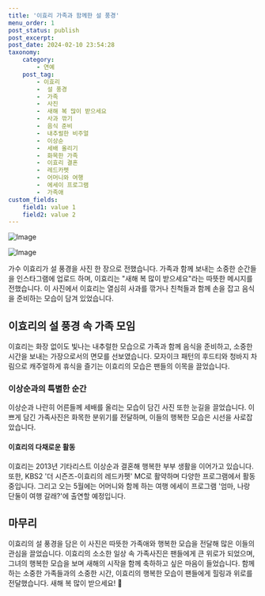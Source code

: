 ```yaml
---
title: '이효리 가족과 함께한 설 풍경'
menu_order: 1
post_status: publish
post_excerpt: 
post_date: 2024-02-10 23:54:28
taxonomy:
    category:
        - 연예
    post_tag:
        - 이효리
        -  설 풍경
        -  가족
        -  사진
        -  새해 복 많이 받으세요
        -  사과 깎기
        -  음식 준비
        -  내추럴한 비주얼
        -  이상순
        -  세배 올리기
        -  화목한 가족
        -  이효리 결혼
        -  레드카펫
        -  어머니와 여행
        -  에세이 프로그램
        -  가족애
custom_fields:
    field1: value 1
    field2: value 2
---
```


![Image](https://mimgnews.pstatic.net/image/076/2024/02/10/2024021001000697700093601_20240210152702190.jpg?type=w540)

![Image](https://ssl.pstatic.net/mimgnews/image/076/2024/02/10/2024021001000697700093602_20240210152702193.jpg?type=w540)

가수 이효리가 설 풍경을 사진 한 장으로 전했습니다. 가족과 함께 보내는 소중한 순간들을 인스타그램에 업로드 하며, 이효리는 "새해 복 많이 받으세요"라는 따뜻한 메시지를 전했습니다. 이 사진에서 이효리는 열심히 사과를 깎거나 친척들과 함께 손을 잡고 음식을 준비하는 모습이 담겨 있었습니다. 
## 이효리의 설 풍경 속 가족 모임
이효리는 화장 없이도 빛나는 내추럴한 모습으로 가족과 함께 음식을 준비하고, 소중한 시간을 보내는 가장으로서의 면모를 선보였습니다. 모자이크 패턴의 후드티와 청바지 차림으로 캐주얼하게 휴식을 즐기는 이효리의 모습은 팬들의 이목을 끌었습니다.
### 이상순과의 특별한 순간
이상순과 나란히 어른들께 세배를 올리는 모습이 담긴 사진 또한 눈길을 끌었습니다. 이쁘게 담긴 가족사진은 화목한 분위기를 전달하며, 이들의 행복한 모습은 시선을 사로잡았습니다.
#### 이효리의 다채로운 활동
이효리는 2013년 기타리스트 이상순과 결혼해 행복한 부부 생활을 이어가고 있습니다. 또한, KBS2 '더 시즌즈-이효리의 레드카펫' MC로 활약하며 다양한 프로그램에서 활동 중입니다. 그리고 오는 5월에는 어머니와 함께 하는 여행 에세이 프로그램 '엄마, 나랑 단둘이 여행 갈래?'에 출연할 예정입니다.
## 마무리
이효리의 설 풍경을 담은 이 사진은 따뜻한 가족애와 행복한 모습을 전달해 많은 이들의 관심을 끌었습니다. 이효리의 소소한 일상 속 가족사진은 팬들에게 큰 위로가 되었으며, 그녀의 행복한 모습을 보며 새해의 시작을 함께 축하하고 싶은 마음이 들었습니다. 함께 하는 소중한 가족들과의 소중한 시간, 이효리의 행복한 모습이 팬들에게 힐링과 위로를 전달했습니다. 새해 복 많이 받으세요! 🎉
